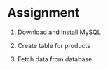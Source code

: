 # Assignment

1. Download and install MySQL

2. Create table for products

3. Fetch data from database
